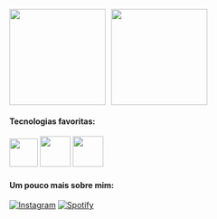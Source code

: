 <div style="display:flex; align-items: center;  gap:2%; margin-top: 5%; margin-bottom: 3%;">

<img height="170em" src="https://github-readme-stats.vercel.app/api?username=yasmarcelino&show_icons=true&theme=jolly"/>
<img height="170em" src="https://github-readme-stats.vercel.app/api/top-langs/?username=yasmarcelino&layout=compact&theme=jolly"/>

</div>


#### Tecnologias favoritas: 
<div style="margin-top: 2%; margin-bottom: 4%;"> 

<img src="https://img.icons8.com/material-outlined/384/D876CB/html-5.png" style="height: 50px;" viewBox="0 0 24 24" >
</img> 
<img src="https://img.icons8.com/windows/512/D876CB/css3.png" style="height: 54px;" viewBox="0 0 24 24" >
</img> 
<img src="https://img.icons8.com/windows/512/D876CB/js-squared.png" style="height: 54px;" viewBox="0 0 24 24" >
</img>

</div>

#### Um pouco mais sobre mim:
<div style="margin-top: 2%;">

[![Instagram](https://img.shields.io/badge/Instagram-D876CB?style=for-the-badge&logo=instagram&logoColor=white)](https://instagram.com/yas_marcelino)
[![Spotify](https://img.shields.io/badge/Spotify-D876CB?&style=for-the-badge&logo=spotify&logoColor=white)](https://open.spotify.com/playlist/2eNu1KHn0obIDmhMxAwK5r?si=1c04979638f54650)
</div>
